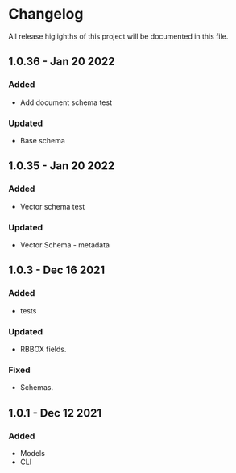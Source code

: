 # Changelog 

All release higlighths of this project will be documented in this file.

## 1.0.36 - Jan 20 2022
### Added
- Add document schema test
### Updated
- Base schema
###

## 1.0.35 - Jan 20 2022
### Added
- Vector schema test
### Updated
- Vector Schema - metadata
###

## 1.0.3 - Dec 16 2021
### Added
- tests
### Updated
- RBBOX fields.
### Fixed
- Schemas.
###

## 1.0.1 - Dec 12 2021
### Added
- Models
- CLI 
###

